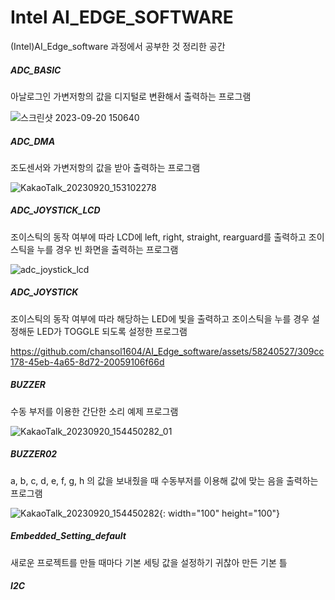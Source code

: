 # Intel AI_EDGE_SOFTWARE

(Intel)AI_Edge_software 과정에서 공부한 것 정리한 공간

##### ADC_BASIC ###########
아날로그인 가변저항의 값을 디지털로 변환해서 출력하는 프로그램

![스크린샷 2023-09-20 150640](https://github.com/chansol1604/AI_Edge_software/assets/58240527/19c65b9d-d64c-4ca3-98e8-59469cadccd9)


##### ADC_DMA #############
조도센서와 가변저항의 값을 받아 출력하는 프로그램 

![KakaoTalk_20230920_153102278](https://github.com/chansol1604/AI_Edge_software/assets/58240527/eccd2fe8-c1a6-42fb-af59-3552039fd25d)


##### ADC_JOYSTICK_LCD ####
조이스틱의 동작 여부에 따라 LCD에 left, right, straight, rearguard를 출력하고 조이스틱을 누를 경우 빈 화면을 출력하는 프로그램

![adc_joystick_lcd](https://github.com/chansol1604/AI_Edge_software/assets/58240527/f6923d28-2b59-4b53-8749-2ef179789953)


##### ADC_JOYSTICK ########
조이스틱의 동작 여부에 따라 해당하는 LED에 빛을 출력하고 조이스틱을 누를 경우 설정해둔 LED가 TOGGLE 되도록 설정한 프로그램

https://github.com/chansol1604/AI_Edge_software/assets/58240527/309cc178-45eb-4a65-8d72-20059106f66d


##### BUZZER ##############
수동 부저를 이용한 간단한 소리 예제 프로그램

![KakaoTalk_20230920_154450282_01](https://github.com/chansol1604/AI_Edge_software/assets/58240527/9986f8ff-62ce-4ccd-80ef-d2ba1a9f7bee)


##### BUZZER02 ############
a, b, c, d, e, f, g, h 의 값을 보내줬을 때 수동부저를 이용해 값에 맞는 음을 출력하는 프로그램

![KakaoTalk_20230920_154450282](https://github.com/chansol1604/AI_Edge_software/assets/58240527/fd26d91f-ee4e-4cc8-b8c4-859afcf83135){: width="100" height="100"}


##### Embedded_Setting_default
새로운 프로젝트를 만들 때마다 기본 세팅 값을 설정하기 귀찮아 만든 기본 틀

##### I2C ##################


